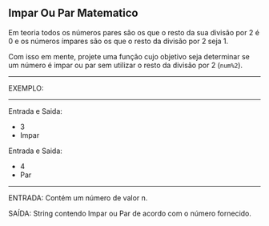## Impar Ou Par Matematico

Em teoria todos os números pares são os que o resto da sua divisão por 2 é 0 e os números ímpares são os que o resto da divisão por 2 seja 1.

Com isso em mente, projete uma função cujo objetivo seja determinar se um número é impar ou par sem utilizar o resto da divisão por 2 (`num%2`).

---

EXEMPLO:

---

Entrada e Saida:

-  3
-  Impar

Entrada e Saida:

-  4
-  Par

---

ENTRADA: Contém um número de valor n.

SAÍDA: String contendo Impar ou Par de acordo com o número fornecido.
